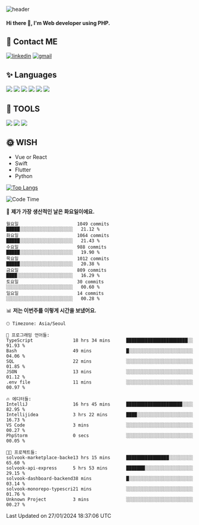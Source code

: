 ![header](https://capsule-render.vercel.app/api?type=waving&color=auto&height=300&section=header&text=Elin&fontSize=90&animation=twinkling)

#### Hi there 👋, I'm <b>Web developer</b> using PHP. ####

<!--
- 🔭 I’m currently working on Uniwill
- 🌱 I’m currently learning Vue or React or Python.
-->

<!---#### I am PHP developer --->

## 💌 Contact ME ###
[<img src='https://img.shields.io/badge/-EunjiKo-%230A66C2?style=flat-square&logo=LinkedIn&logoColor=white' alt='linkedin'>](https://www.linkedin.com/in/https://www.linkedin.com/in/eunji-ko-00a907164//)  [<img src='https://img.shields.io/badge/-einee214%40gmail.com-%23EA4335?style=flat-square&logo=Gmail&logoColor=white' alt='gmail'>](einee214@gmail.com)  


## ✨ Languages
<img src='https://img.shields.io/badge/-PHP-%23777BB4?style=for-the-badge&logo=PHP&logoColor=white'> <img src='https://img.shields.io/badge/-Laravel-%23FF2D20?style=for-the-badge&logo=Laravel&logoColor=white'> <img src='https://img.shields.io/badge/Jquery-%230769AD?style=for-the-badge&logo=Jquery&logoColor=white'> <img src='https://img.shields.io/badge/CSS3-%231572B6?style=for-the-badge&logo=CSS3&logoColor=white'> <img src='https://img.shields.io/badge/Bootstrap-%237952B3?style=for-the-badge&logo=Bootstrap&logoColor=white' > <img src='https://img.shields.io/badge/MySQL-%234479A1?style=for-the-badge&logo=MySQL&logoColor=white' >

## 🌷 TOOLS
<img src='https://img.shields.io/badge/PHPSTORM-%23000000?style=for-the-badge&logo=PhpStorm&logoColor=white' > <img src='https://img.shields.io/badge/GitLab-%23FCA121?style=for-the-badge&logo=GitLab&logoColor=white' > <img src='https://img.shields.io/badge/GitHub-%23181717?style=for-the-badge&logo=GitHub&logoColor=white'>


## 🌞 WISH
- Vue or React
- Swift
- Flutter
- Python


[![Top Langs](https://github-readme-stats.vercel.app/api/top-langs/?username=ein214&layout=compact)](https://github.com/anuraghazra/github-readme-stats)

<!--START_SECTION:waka-->
![Code Time](http://img.shields.io/badge/Code%20Time-3%2C215%20hrs%2014%20mins-blue)

📅 **제가 가장 생산적인 날은 화요일이에요.** 

```text
월요일                      1049 commits        █████░░░░░░░░░░░░░░░░░░░░   21.12 % 
화요일                      1064 commits        █████░░░░░░░░░░░░░░░░░░░░   21.43 % 
수요일                      988 commits         █████░░░░░░░░░░░░░░░░░░░░   19.90 % 
목요일                      1012 commits        █████░░░░░░░░░░░░░░░░░░░░   20.38 % 
금요일                      809 commits         ████░░░░░░░░░░░░░░░░░░░░░   16.29 % 
토요일                      30 commits          ░░░░░░░░░░░░░░░░░░░░░░░░░   00.60 % 
일요일                      14 commits          ░░░░░░░░░░░░░░░░░░░░░░░░░   00.28 % 
```


📊 **저는 이번주를 이렇게 시간을 보냈어요.** 

```text
🕑︎ Timezone: Asia/Seoul

💬 프로그래밍 언어들: 
TypeScript               18 hrs 34 mins      ███████████████████████░░   91.93 % 
Bash                     49 mins             █░░░░░░░░░░░░░░░░░░░░░░░░   04.06 % 
SQL                      22 mins             ░░░░░░░░░░░░░░░░░░░░░░░░░   01.85 % 
JSON                     13 mins             ░░░░░░░░░░░░░░░░░░░░░░░░░   01.12 % 
.env file                11 mins             ░░░░░░░░░░░░░░░░░░░░░░░░░   00.97 % 

🔥 에디터들: 
IntelliJ                 16 hrs 45 mins      █████████████████████░░░░   82.95 % 
Intellijidea             3 hrs 22 mins       ████░░░░░░░░░░░░░░░░░░░░░   16.73 % 
VS Code                  3 mins              ░░░░░░░░░░░░░░░░░░░░░░░░░   00.27 % 
PhpStorm                 0 secs              ░░░░░░░░░░░░░░░░░░░░░░░░░   00.05 % 

🐱‍💻 프로젝트들: 
solvook-marketplace-backe13 hrs 15 mins      ████████████████░░░░░░░░░   65.60 % 
solvook-api-express      5 hrs 53 mins       ███████░░░░░░░░░░░░░░░░░░   29.15 % 
solvook-dashboard-backend38 mins             █░░░░░░░░░░░░░░░░░░░░░░░░   03.14 % 
solvook-monorepo-typescri21 mins             ░░░░░░░░░░░░░░░░░░░░░░░░░   01.76 % 
Unknown Project          3 mins              ░░░░░░░░░░░░░░░░░░░░░░░░░   00.27 % 
```


 Last Updated on 27/01/2024 18:37:06 UTC
<!--END_SECTION:waka-->

<!---![GitHub stats](https://github-readme-stats.vercel.app/api?username=ein214&show_icons=true&theme=dracula)  --->



